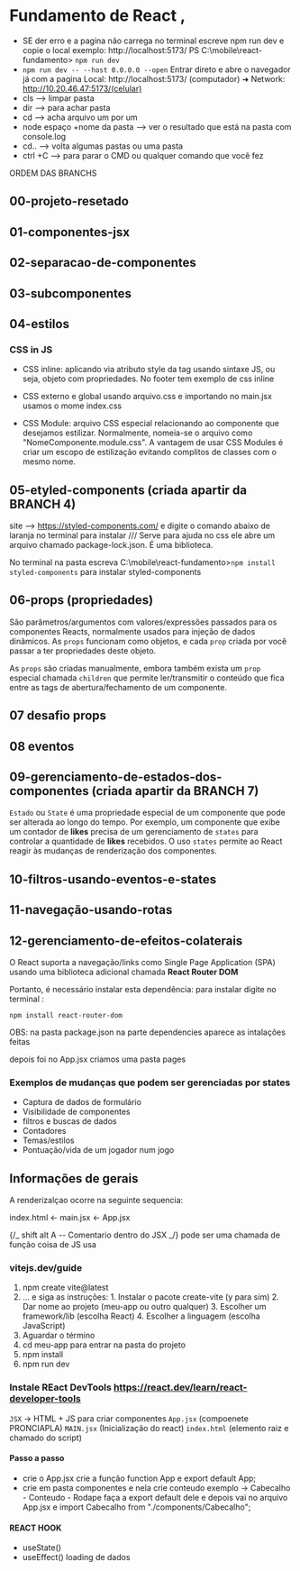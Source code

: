 # Fundamento de React ,

- SE der erro e a pagina não carrega no terminal escreve npm run dev e copie o local exemplo: http://localhost:5173/
  PS C:\mobile\react-fundamento> `npm run dev`
- `npm run dev -- --host 0.0.0.0 --open` Entrar direto e abre o navegador já com a pagina
  Local: http://localhost:5173/ (computador) ➜ Network: http://10.20.46.47:5173/(celular)
- cls --> limpar pasta
- dir --> para achar pasta
- cd --> acha arquivo um por um
- node espaço +nome da pasta --> ver o resultado que está na pasta com console.log
- cd.. --> volta algumas pastas ou uma pasta
- ctrl +C --> para parar o CMD ou qualquer comando que você fez

ORDEM DAS BRANCHS

## 00-projeto-resetado

## 01-componentes-jsx

## 02-separacao-de-componentes

## 03-subcomponentes

## 04-estilos

### CSS in JS

- CSS inline: aplicando via atributo style da tag usando sintaxe JS, ou seja, objeto com propriedades. No footer tem exemplo de css inline

- CSS externo e global usando arquivo.css e importando no main.jsx usamos o mome index.css

- CSS Module: arquivo CSS especial relacionando ao componente que desejamos estilizar. Normalmente, nomeia-se o arquivo como "NomeComponente.module.css". A vantagem de usar CSS Modules é criar um escopo de estilização evitando complitos de classes com o mesmo nome.

## 05-etyled-components (criada apartir da BRANCH 4)

site --> https://styled-components.com/ e digite o comando abaixo de laranja no terminal para instalar /// Serve para ajuda no css ele abre um arquivo chamado package-lock.json. É uma biblioteca.

No terminal na pasta escreva C:\mobile\react-fundamento>`npm install styled-components` para instalar styled-components

## 06-props (propriedades)

São parâmetros/argumentos com valores/expressões passados para os componentes Reacts, normalmente usados para injeção de dados dinâmicos. As `props` funcionam como objetos, e cada `prop` criada por você passar a ter propriedades deste objeto.

As `props` são criadas manualmente, embora também exista um `prop` especial chamada `children` que permite ler/transmitir o conteúdo que fica entre as tags de abertura/fechamento de um componente.

## 07 desafio props

## 08 eventos

## 09-gerenciamento-de-estados-dos-componentes (criada apartir da BRANCH 7)

`Estado` ou `State` é uma propriedade especial de um componente que pode ser alterada ao longo do tempo. Por exemplo, um componente que exibe um contador de **likes** precisa de um gerenciamento de `states` para controlar a quantidade de **likes** recebidos.
O uso `states` permite ao React reagir às mudanças de renderização dos componentes.

## 10-filtros-usando-eventos-e-states

## 11-navegação-usando-rotas

## 12-gerenciamento-de-efeitos-colaterais

O React suporta a navegação/links como Single Page Application (SPA) usando uma biblioteca adicional chamada **React Router DOM**

Portanto, é necessário instalar esta dependência: para instalar digite no terminal :

`npm install react-router-dom`

OBS: na pasta package.json na parte dependencies aparece as intalações feitas

depois foi no App.jsx criamos uma pasta pages

### Exemplos de mudanças que podem ser gerenciadas por states

- Captura de dados de formulário
- Visibilidade de componentes
- filtros e buscas de dados
- Contadores
- Temas/estilos
- Pontuação/vida de um jogador num jogo

## Informações de gerais

A renderizalçao ocorre na seguinte sequencia:

index.html <- main.jsx <- App.jsx

{/_ shift alt A -- Comentario dentro do JSX _/} pode ser uma chamada de função coisa de JS usa

### vitejs.dev/guide

1. npm create vite@latest
2. ... e siga as instruções: 1. Instalar o pacote create-vite (y para sim) 2. Dar nome ao projeto (meu-app ou outro qualquer) 3. Escolher um framework/lib (escolha React) 4. Escolher a linguagem (escolha JavaScript)
3. Aguardar o término
4. cd meu-app para entrar na pasta do projeto
5. npm install
6. npm run dev

### Instale REact DevTools https://react.dev/learn/react-developer-tools

`JSX` -> HTML + JS para criar componentes
`App.jsx` (compoenete PRONCIAPLA)
`MAIN.jsx` (Inicialização do react)
`index.html` (elemento raiz e chamado do script)

#### Passo a passo

- crie o App.jsx crie a função function App e export default App;
- crie em pasta componentes e nela crie conteudo exemplo -> Cabecalho - Conteudo - Rodape faça a export default dele e depois vai no arquivo App.jsx e import Cabecalho from "./components/Cabecalho";

#### REACT HOOK

- useState()
- useEffect()
  loading de dados
